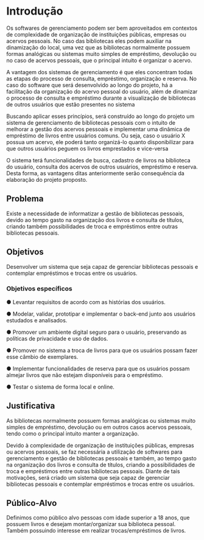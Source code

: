 # Introdução

Os softwares de gerenciamento podem ser bem aproveitados em contextos de complexidade de organização de instituições públicas, empresas ou acervos pessoais. No caso das bibliotecas eles podem auxiliar na dinamização do local, uma vez que as bibliotecas normalmente possuem formas analógicas ou sistemas muito simples de empréstimo, devolução ou no caso de acervos pessoais, que o principal intuito é organizar o acervo.

A vantagem dos sistemas de gerenciamento é que eles concentram todas as etapas do processo de consulta, empréstimo, organização e reserva. No caso do software que será desenvolvido ao longo do projeto, há a facilitação da organização do acervo pessoal do usuário, além de dinamizar o processo de consulta e empréstimo durante a visualização de bibliotecas de outros usuários que estão presentes no sistema

Buscando aplicar esses princípios, será construído ao longo do projeto um sistema de gerenciamento de bibliotecas pessoais com o intuito de melhorar a gestão dos acervos pessoais e implementar uma dinâmica de empréstimo de livros entre usuários comuns. Ou seja, caso o usuário X possua um acervo, ele poderá tanto organizá-lo quanto disponibilizar para que outros usuários peguem os livros emprestados e vice-versa

O sistema terá funcionalidades de busca, cadastro de livros na biblioteca do usuário, consulta dos acervos de outros usuários, empréstimo e reserva. Desta forma, as vantagens ditas anteriormente serão consequência da elaboração do projeto proposto.


## Problema

Existe a necessidade de informatizar a gestão de bibliotecas pessoais, devido ao tempo gasto na organização dos livros e consulta de títulos, criando também possibilidades de troca e empréstimos entre outras bibliotecas pessoais.
## Objetivos

Desenvolver um sistema que seja capaz de gerenciar bibliotecas pessoais e contemplar empréstimos e trocas entre os usuários.

### Objetivos específicos 

●	Levantar requisitos de acordo com as histórias dos usuários.

●	Modelar, validar, prototipar e implementar o back-end junto aos usuários estudados e analisados.

●	Promover um ambiente digital seguro para o usuário, preservando as políticas de privacidade e uso de dados. 

●	Promover no sistema a troca de livros para que os usuários possam fazer esse câmbio de exemplares.

●	Implementar funcionalidades de reserva para que os usuários possam almejar livros que não estejam disponíveis para o empréstimo.

●	Testar o sistema de forma local e online.

## Justificativa

As bibliotecas normalmente possuem formas analógicas ou sistemas muito simples de empréstimo, devolução ou em outros casos acervos pessoais, tendo como o principal intuito manter a organização.

Devido à complexidade de organização de instituições públicas, empresas ou acervos pessoais, se faz necessária a utilização de softwares para gerenciamento e gestão de bibliotecas pessoais e também, ao tempo gasto na organização dos livros e consulta de títulos, criando a possibilidades de troca e empréstimos entre outras bibliotecas pessoais. Diante de tais motivações, será criado um sistema que seja capaz de gerenciar bibliotecas pessoais e contemplar empréstimos e trocas entre os usuários.

## Público-Alvo

Definimos como público alvo pessoas com idade superior a 18 anos, que possuem livros e desejam montar/organizar sua biblioteca pessoal. Também possuindo interesse em realizar trocas/empréstimos de livros.